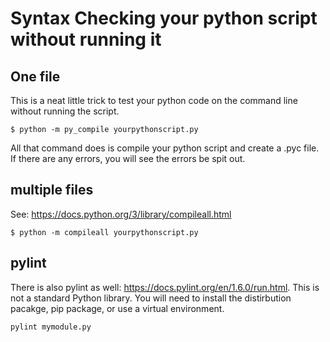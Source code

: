 # Syntax Checking your python script without running it

## One file
This is a neat little trick to test your python code on the command line without running the script.

```
$ python -m py_compile yourpythonscript.py
```

All that command does is compile your python script and create a .pyc file. If there are any errors, you will see the errors be spit out.

## multiple files

See: https://docs.python.org/3/library/compileall.html

```
$ python -m compileall yourpythonscript.py
```

## pylint

There is also pylint as well: https://docs.pylint.org/en/1.6.0/run.html. This is not a standard Python library. You will need to install the distirbution pacakge, pip package, or use a virtual environment.

```
pylint mymodule.py
```
